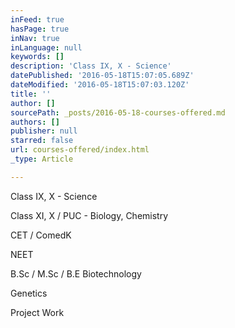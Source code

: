 ```yaml
---
inFeed: true
hasPage: true
inNav: true
inLanguage: null
keywords: []
description: 'Class IX, X - Science'
datePublished: '2016-05-18T15:07:05.689Z'
dateModified: '2016-05-18T15:07:03.120Z'
title: ''
author: []
sourcePath: _posts/2016-05-18-courses-offered.md
authors: []
publisher: null
starred: false
url: courses-offered/index.html
_type: Article

---
```

Class IX, X - Science

Class XI, X / PUC - Biology, Chemistry

CET / ComedK

NEET

B.Sc / M.Sc / B.E Biotechnology

Genetics

Project Work